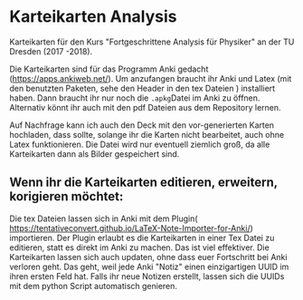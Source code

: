 # Karteikarten Analysis
Karteikarten für den Kurs "Fortgeschrittene Analysis für Physiker" an der TU Dresden (2017 -2018).

Die Karteikarten sind für das Programm Anki gedacht (https://apps.ankiweb.net/).
Um anzufangen braucht ihr Anki und Latex (mit den benutzten Paketen, sehe den Header in den tex Dateien ) installiert haben.
Dann braucht ihr nur noch die `.apkg`Datei im Anki zu öffnen. Alternativ könnt ihr auch mit den pdf Dateien aus dem Repository lernen. 

Auf Nachfrage kann ich auch den Deck mit den vor-generierten Karten hochladen, dass sollte, solange ihr die Karten nicht bearbeitet, auch ohne Latex funktionieren.
Die Datei wird nur eventuell ziemlich groß, da alle Karteikarten dann als Bilder gespeichert sind. 

## Wenn ihr die Karteikarten editieren, erweitern, korigieren möchtet:
Die tex Dateien lassen sich in Anki mit dem Plugin( https://tentativeconvert.github.io/LaTeX-Note-Importer-for-Anki/) importieren. 
Der Plugin erlaubt es die Karteikarten in einer Tex Datei zu editieren, statt es direkt im Anki zu machen. Das ist viel effektiver. 
Die Karteikarten lassen sich auch updaten, ohne dass euer Fortschritt bei Anki verloren geht.
Das geht, weil jede Anki "Notiz" einen einzigartigen UUID im ihren ersten Feld hat. Falls ihr neue Notizen erstellt, lassen sich die UUIDs mit dem python Script automatisch genieren.
